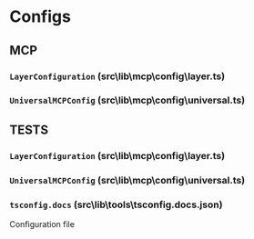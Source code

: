 # Configs


## MCP

### `LayerConfiguration` (src\lib\mcp\config\layer.ts)


### `UniversalMCPConfig` (src\lib\mcp\config\universal.ts)



## TESTS

### `LayerConfiguration` (src\lib\mcp\config\layer.ts)


### `UniversalMCPConfig` (src\lib\mcp\config\universal.ts)


### `tsconfig.docs` (src\lib\tools\tsconfig.docs.json)
Configuration file